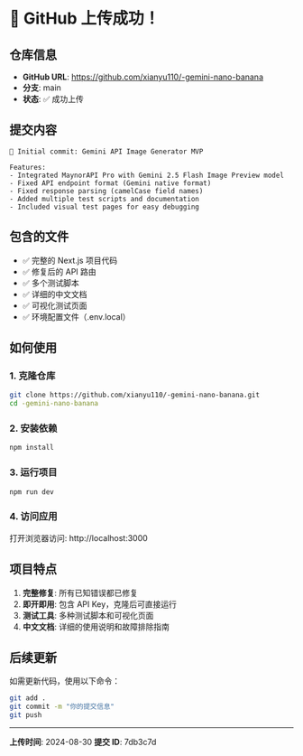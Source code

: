 # 🎉 GitHub 上传成功！

## 仓库信息
- **GitHub URL**: https://github.com/xianyu110/-gemini-nano-banana
- **分支**: main
- **状态**: ✅ 成功上传

## 提交内容
```
🚀 Initial commit: Gemini API Image Generator MVP

Features:
- Integrated MaynorAPI Pro with Gemini 2.5 Flash Image Preview model
- Fixed API endpoint format (Gemini native format)
- Fixed response parsing (camelCase field names)
- Added multiple test scripts and documentation
- Included visual test pages for easy debugging
```

## 包含的文件
- ✅ 完整的 Next.js 项目代码
- ✅ 修复后的 API 路由
- ✅ 多个测试脚本
- ✅ 详细的中文文档
- ✅ 可视化测试页面
- ✅ 环境配置文件（.env.local）

## 如何使用

### 1. 克隆仓库
```bash
git clone https://github.com/xianyu110/-gemini-nano-banana.git
cd -gemini-nano-banana
```

### 2. 安装依赖
```bash
npm install
```

### 3. 运行项目
```bash
npm run dev
```

### 4. 访问应用
打开浏览器访问: http://localhost:3000

## 项目特点
1. **完整修复**: 所有已知错误都已修复
2. **即开即用**: 包含 API Key，克隆后可直接运行
3. **测试工具**: 多种测试脚本和可视化页面
4. **中文文档**: 详细的使用说明和故障排除指南

## 后续更新
如需更新代码，使用以下命令：
```bash
git add .
git commit -m "你的提交信息"
git push
```

---

**上传时间**: 2024-08-30
**提交 ID**: 7db3c7d